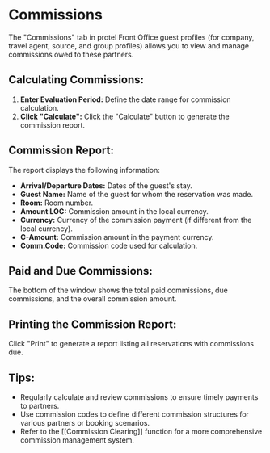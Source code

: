 # Commissions

The "Commissions" tab in protel Front Office guest profiles (for company, travel agent, source, and group profiles) allows you to view and manage commissions owed to these partners.

## Calculating Commissions:

1. **Enter Evaluation Period:** Define the date range for commission calculation.
2. **Click "Calculate":**  Click the "Calculate" button to generate the commission report.

## Commission Report:

The report displays the following information:

* **Arrival/Departure Dates:** Dates of the guest's stay.
* **Guest Name:**  Name of the guest for whom the reservation was made.
* **Room:**  Room number.
* **Amount LOC:** Commission amount in the local currency.
* **Currency:**  Currency of the commission payment (if different from the local currency).
* **C-Amount:**  Commission amount in the payment currency.
* **Comm.Code:**  Commission code used for calculation.

## Paid and Due Commissions:

The bottom of the window shows the total paid commissions, due commissions, and the overall commission amount.

## Printing the Commission Report:

Click "Print" to generate a report listing all reservations with commissions due. 

## Tips:

* Regularly calculate and review commissions to ensure timely payments to partners.
* Use commission codes to define different commission structures for various partners or booking scenarios.
* Refer to the [[Commission Clearing]] function for a more comprehensive commission management system. 